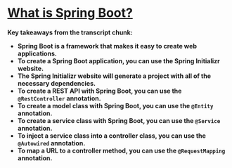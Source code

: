 # [What is Spring Boot?](https://youtu.be/zxHcHq-xfeM?si=s6ngRzfCWV8VIJJG)

**Key takeaways from the transcript chunk:**

* **Spring Boot is a framework that makes it easy to create web applications.**
* **To create a Spring Boot application, you can use the Spring Initializr website.**
* **The Spring Initializr website will generate a project with all of the necessary dependencies.**
* **To create a REST API with Spring Boot, you can use the `@RestController` annotation.**
* **To create a model class with Spring Boot, you can use the `@Entity` annotation.**
* **To create a service class with Spring Boot, you can use the `@Service` annotation.**
* **To inject a service class into a controller class, you can use the `@Autowired` annotation.**
* **To map a URL to a controller method, you can use the `@RequestMapping` annotation.**

